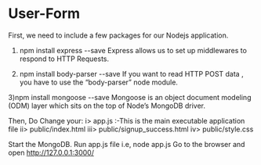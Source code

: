 # User-Form
First, we need to include a few packages for our Nodejs application.

1) npm install express --save
Express allows us to set up middlewares to respond to HTTP Requests.

2) npm install body-parser --save
If you want to read HTTP POST data , you have to use the “body-parser” node module.

3)npm install mongoose --save
Mongoose is an object document modeling (ODM) layer which sits on the top of Node’s MongoDB driver.

Then,
Do Change your:
i> app.js :-This is the main executable application file
ii> public/index.html
iii> public/signup_success.html
iv> public/style.css

Start the MongoDB.
Run app.js file i.e, node app.js
Go to the browser and open http://127.0.0.1:3000/
